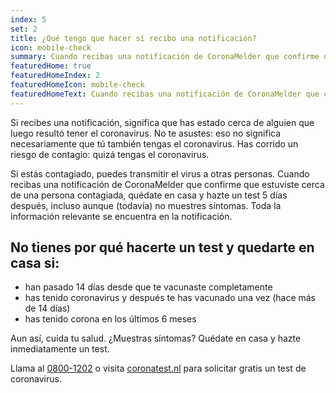 ```yaml
---
index: 5
set: 2
title: ¿Qué tengo que hacer si recibo una notificación?
icon: mobile-check
summary: Cuando recibas una notificación de CoronaMelder que confirme que has estado cercado de una persona contagiada, puedes hacerte un test directamente incluso aunque no muestres síntomas.
featuredHome: true
featuredHomeIndex: 2
featuredHomeIcon: mobile-check
featuredHomeText: Cuando recibas una notificación de CoronaMelder que confirme que has estado cercado de una persona contagiada, puedes hacerte un test directamente incluso aunque no muestres síntomas.
---
```

Si recibes una notificación, significa que has estado cerca de alguien que luego resultó tener el coronavirus. No te asustes: eso no significa necesariamente que tú también tengas el coronavirus. Has corrido un riesgo de contagio: quizá tengas el coronavirus.

Si estás contagiado, puedes transmitir el virus a otras personas. Cuando recibas una notificación de CoronaMelder que confirme que estuviste cerca de una persona contagiada, quédate en casa y hazte un test 5 días después, incluso aunque (todavía) no muestres síntomas. Toda la información relevante se encuentra en la notificación.
 
## No tienes por qué hacerte un test y quedarte en casa si:

- han pasado 14 días desde que te vacunaste completamente
- has tenido coronavirus y después te has vacunado una vez (hace más de 14 días)
- has tenido corona en los últimos 6 meses

Aun así, cuida tu salud. ¿Muestras síntomas? Quédate en casa y hazte inmediatamente un test.

Llama al [0800-1202](tel:+318001202) o visita [coronatest.nl](https://www.coronatest.nl/) para solicitar gratis un test de coronavirus.
